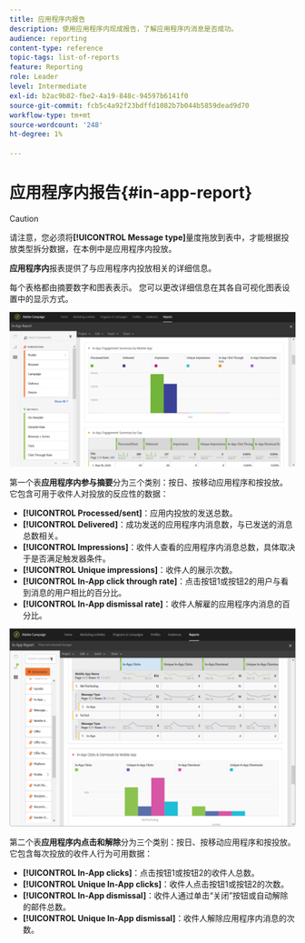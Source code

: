 ```yaml
---
title: 应用程序内报告
description: 使用应用程序内现成报告，了解应用程序内消息是否成功。
audience: reporting
content-type: reference
topic-tags: list-of-reports
feature: Reporting
role: Leader
level: Intermediate
exl-id: b2ac9b82-fbe2-4a19-848c-94597b6141f0
source-git-commit: fcb5c4a92f23bdffd1082b7b044b5859dead9d70
workflow-type: tm+mt
source-wordcount: '248'
ht-degree: 1%

---
```


# 应用程序内报告{#in-app-report}

>[!CAUTION]
>
>请注意，您必须将&#x200B;**[!UICONTROL Message type]**&#x200B;量度拖放到表中，才能根据投放类型拆分数据，在本例中是应用程序内投放。

**应用程序内**&#x200B;报表提供了与应用程序内投放相关的详细信息。

每个表格都由摘要数字和图表表示。 您可以更改详细信息在其各自可视化图表设置中的显示方式。

![](assets/inapp_report.png)

第一个表&#x200B;**应用程序内参与摘要**&#x200B;分为三个类别：按日、按移动应用程序和按投放。 它包含可用于收件人对投放的反应性的数据：

* **[!UICONTROL Processed/sent]**：应用内投放的发送总数。
* **[!UICONTROL Delivered]**：成功发送的应用程序内消息数，与已发送的消息总数相关。
* **[!UICONTROL Impressions]**：收件人查看的应用程序内消息总数，具体取决于是否满足触发器条件。
* **[!UICONTROL Unique impressions]**：收件人的展示次数。
* **[!UICONTROL In-App click through rate]**：点击按钮1或按钮2的用户与看到消息的用户相比的百分比。
* **[!UICONTROL In-App dismissal rate]**：收件人解雇的应用程序内消息的百分比。

![](assets/inapp_report_1.png)

第二个表&#x200B;**应用程序内点击和解除**&#x200B;分为三个类别：按日、按移动应用程序和按投放。 它包含每次投放的收件人行为可用数据：

* **[!UICONTROL In-App clicks]**：点击按钮1或按钮2的收件人总数。
* **[!UICONTROL Unique In-App clicks]**：收件人点击按钮1或按钮2的次数。
* **[!UICONTROL In-App dismissal]**：收件人通过单击“关闭”按钮或自动解除的邮件总数。
* **[!UICONTROL Unique In-App dismissal]**：收件人解除应用程序内消息的次数。
